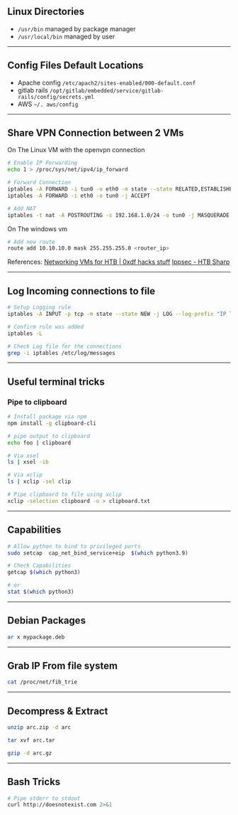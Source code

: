 ## Linux Directories
- `/usr/bin` managed by package manager
- `/usr/local/bin` managed by user

***
## Config Files Default Locations
- Apache config `/etc/apach2/sites-enabled/000-default.conf`
- gitlab rails `/opt/gitlab/embedded/service/gitlab-rails/config/secrets.yml`
- AWS `~/. aws/config`

***

## Share VPN Connection between 2 VMs
On The Linux VM with the openvpn connection
```bash
# Enable IP Forwarding
echo 1 > /proc/sys/net/ipv4/ip_forward

# Forward Connection
iptables -A FORWARD -i tun0 -o eth0 -m state --state RELATED,ESTABLISHED -j ACCEPT
iptables -A FORWARD -i eth0 -o tun0 -j ACCEPT

# Add NAT
iptables -t nat -A POSTROUTING -s 192.168.1.0/24 -o tun0 -j MASQUERADE
```

On The windows vm
```bash
# Add new route
route add 10.10.10.0 mask 255.255.255.0 <router_ip>
```

References:
[Networking VMs for HTB | 0xdf hacks stuff](https://0xdf.gitlab.io/2021/05/04/networking-vms-for-htb.html)
[Ippsec - HTB Sharp](https://youtu.be/lxjAZELJ96Q?t=3321)

***

## Log Incoming connections to file
```bash
# Setup Logging rule
iptables -A INPUT -p tcp -m state --state NEW -j LOG --log-prefix "IP Tables New-Connection: " -i tun0

# Confirm rule was added
iptables -L

# Check Log file for the connections
grep -i iptables /etc/log/messages 
```

***

## Useful terminal tricks
### Pipe to clipboard
```bash
# Install package via npm
npm install -g clipboard-cli

# pipe output to clipboard
echo foo | clipboard 

# Via xsel
ls | xsel -ib

# Via xclip
ls | xclip -sel clip

# Pipe clipboard to file using xclip
xclip -selection clipboard -o > clipboard.txt
```

***


## Capabilities
```bash
# Allow python to bind to privileged ports
sudo setcap  cap_net_bind_service+eip  $(which python3.9)

# Check Capabilities
getcap $(which python3)

# or
stat $(which python3)
```

***

## Debian Packages
```bash
ar x mypackage.deb
```

***

## Grab IP From file system
```bash
cat /proc/net/fib_trie
```

---

## Decompress & Extract

```bash
unzip arc.zip -d arc

tar xvf arc.tar 

gzip -d arc.gz
```

---
## Bash Tricks
```bash
# Pipe stderr to stdout
curl http://doesnotexist.com 2>&1
```
